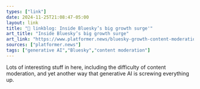 ```yaml
---
types: ["link"]
date: 2024-11-25T21:08:47-05:00
layout: link
title: "🔗 linkblog: Inside Bluesky’s big growth surge'"
art_title: "Inside Bluesky’s big growth surge"
art_link: "https://www.platformer.news/bluesky-growth-content-moderation-trust-safety-interview/?ref=platformer-newsletter"
sources: ["platformer.news"]
tags: ["generative AI","Bluesky","content moderation"]
---
```

Lots of interesting stuff in here, including the difficulty of content moderation, and yet another way that generative AI is screwing everything up.
